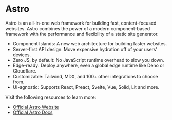 # Astro

Astro is an all-in-one web framework for building fast, content-focused websites. Astro combines the power of a modern component-based framework with the performance and flexibility of a static site generator.

- Component Islands: A new web architecture for building faster websites.
- Server-first API design: Move expensive hydration off of your users' devices.
- Zero JS, by default: No JavaScript runtime overhead to slow you down.
- Edge-ready: Deploy anywhere, even a global edge runtime like Deno or Cloudflare.
- Customizable: Tailwind, MDX, and 100+ other integrations to choose from.
- UI-agnostic: Supports React, Preact, Svelte, Vue, Solid, Lit and more.

Visit the following resources to learn more:

- [Official Astro Website](https://astro.build/)
- [Official Astro Docs](https://docs.astro.build/)
